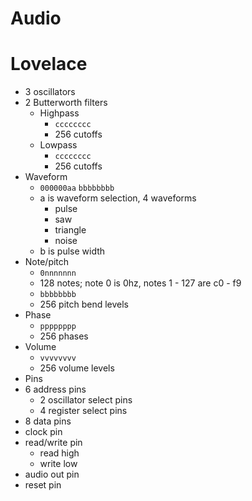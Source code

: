 # Audio

# Lovelace

- 3 oscillators
 - 2 Butterworth filters
   - Highpass
     - `cccccccc`
     - 256 cutoffs
   - Lowpass
     - `cccccccc`
     - 256 cutoffs
 - Waveform
   - `000000aa` `bbbbbbbb`
   - a is waveform selection, 4 waveforms
     - pulse
     - saw
     - triangle
     - noise
   - b is pulse width
 - Note/pitch
   - `0nnnnnnn`
   - 128 notes; note 0 is 0hz, notes 1 - 127 are c0 - f9
   - `bbbbbbbb`
   - 256 pitch bend levels
 - Phase
   - `pppppppp`
   - 256 phases
 - Volume
   - `vvvvvvvv`
   - 256 volume levels
- Pins
 - 6 address pins
   - 2 oscillator select pins
   - 4 register select pins
 - 8 data pins
 - clock pin
 - read/write pin
   - read high
   - write low
 - audio out pin
 - reset pin
